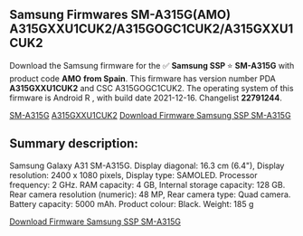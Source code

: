 <h2>Samsung Firmwares SM-A315G(AMO) A315GXXU1CUK2/A315GOGC1CUK2/A315GXXU1CUK2</h2>
Download the Samsung firmware for the ✅ <strong>Samsung SSP </strong> ⭐ <strong>SM-A315G</strong> with product code <strong>AMO</strong> <strong> from Spain</strong>. This firmware has version number PDA <strong>A315GXXU1CUK2</strong> and CSC A315GOGC1CUK2. The operating system of this firmware is Android R , with build date 2021-12-16. Changelist <strong>22791244</strong>.


[SM-A315G](https://samfirm.shop/samsung/model/SM-A315G)
[A315GXXU1CUK2](https://samfirm.shop/samsung/pda/A315GXXU1CUK2)
[Download Firmware Samsung SSP SM-A315G](https://samfirm.shop/samsung/firmware/483112)
<h2>Summary description:</h2>
<p>Samsung Galaxy A31 SM-A315G. Display diagonal: 16.3 cm (6.4"), Display resolution: 2400 x 1080 pixels, Display type: SAMOLED. Processor frequency: 2 GHz. RAM capacity: 4 GB, Internal storage capacity: 128 GB. Rear camera resolution (numeric): 48 MP, Rear camera type: Quad camera. Battery capacity: 5000 mAh. Product colour: Black. Weight: 185 g</p>


[Download Firmware Samsung SSP SM-A315G](https://samfirm.shop/samsung/firmware/483112)
